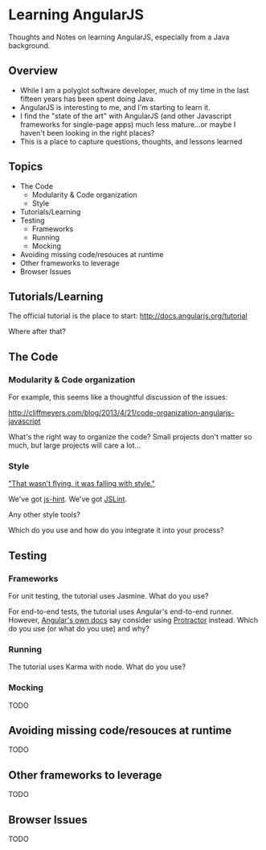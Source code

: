 # Learning AngularJS

Thoughts and Notes on learning AngularJS, especially from a Java background.

## Overview

* While I am a polyglot software developer, much of my time in the last fifteen years has been spent doing Java.
* AngularJS is interesting to me, and I'm starting to learn it.
* I find the "state of the art" with AngularJS (and other Javascript frameworks for single-page apps) much less mature...or maybe I haven't been looking in the right places?
* This is a place to capture questions, thoughts, and lessons learned

## Topics

* The Code
    * Modularity & Code organization
    * Style
* Tutorials/Learning
* Testing
    * Frameworks
    * Running
    * Mocking
* Avoiding missing code/resouces at runtime
* Other frameworks to leverage
* Browser Issues

## Tutorials/Learning

The official tutorial is the place to start: http://docs.angularjs.org/tutorial

Where after that?

## The Code

### Modularity & Code organization

For example, this seems like a thoughtful discussion of the issues:

http://cliffmeyers.com/blog/2013/4/21/code-organization-angularjs-javascript

What's the right way to organize the code? Small projects don't matter so much, but large projects will care a lot...

### Style

["That wasn't flying, it was falling with style."](http://www.youtube.com/watch?v=DwN6efmhp7E)

We've got [js-hint](http://www.jshint.com/install/). 
We've got [JSLint](http://www.jslint.com).

Any other style tools?

Which do you use and how do you integrate it into your process?


## Testing

### Frameworks

For unit testing, the tutorial uses Jasmine. What do you use?

For end-to-end tests, the tutorial uses Angular's end-to-end runner. However, [Angular's own docs](http://docs.angularjs.org/guide/dev_guide.e2e-testing) say consider using [Protractor](https://github.com/angular/protractor) instead. Which do you use (or what do you use) and why?

### Running

The tutorial uses Karma with node. What do you use?

### Mocking

TODO

## Avoiding missing code/resouces at runtime

TODO

## Other frameworks to leverage

TODO

## Browser Issues

TODO
